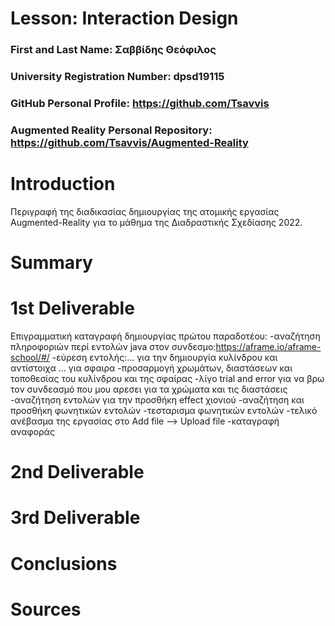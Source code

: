 # Lesson: Interaction Design

### First and Last Name: Σαββίδης Θεόφιλος
### University Registration Number: dpsd19115
### GitHub Personal Profile: https://github.com/Tsavvis
### Augmented Reality Personal Repository: https://github.com/Tsavvis/Augmented-Reality

# Introduction
 
 Περιγραφή της διαδικασίας δημιουργίας της ατομικής εργασίας Augmented-Reality για το μάθημα της Διαδραστικής Σχεδίασης 2022.
# Summary


# 1st Deliverable

Επιγραμματική καταγραφή δημιουργίας πρώτου παραδοτέου:
 -αναζήτηση πληροφοριών περί εντολών java στον συνδεσμο:https://aframe.io/aframe-school/#/
 -εύρεση εντολής:... για την δημιουργία κυλίνδρου και αντίστοιχα ... για σφαιρα
 -προσαρμογή χρωμάτων, διαστάσεων και τοποθεσίας του κυλίνδρου και της σφαίρας 
 -λίγο trial and error για να βρω τον συνδεασμό που μου αρεσει για τα χρώματα και τις διαστάσεις
 -αναζήτηση εντολών για την προσθήκη effect χιονιού
 -αναζήτηση και προσθήκη φωνητικών εντολών 
 -τεσταρισμα φωνητικών εντολών
 -τελικό ανέβασμα της εργασίας στο Add file --> Upload file
 -καταγραφή αναφοράς

# 2nd Deliverable


# 3rd Deliverable 


# Conclusions


# Sources
